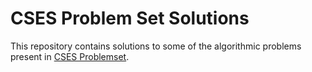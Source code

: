 # CSES Problem Set Solutions
This repository contains solutions to some of the algorithmic problems present in [CSES Problemset](https://cses.fi/problemset/list/).
